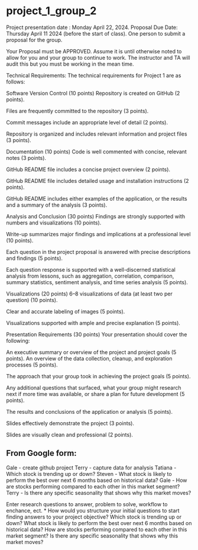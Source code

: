 # project_1_group_2
Project presentation date : Monday April 22, 2024.
Proposal Due Date: Thursday April 11 2024 (before the start of class).  One person to submit a proposal for the group.

Your Proposal must be APPROVED. Assume it is until otherwise noted to allow for you and your group to continue to work. The instructor and TA will audit this but you must be working in the mean time.

Technical Requirements:
The technical requirements for Project 1 are as follows:

Software Version Control (10 points)
Repository is created on GitHub (2 points).

Files are frequently committed to the repository (3 points).

Commit messages include an appropriate level of detail (2 points).

Repository is organized and includes relevant information and project files (3 points).

Documentation (10 points)
Code is well commented with concise, relevant notes (3 points).

GitHub README file includes a concise project overview (2 points).

GitHub README file includes detailed usage and installation instructions (2 points).

GitHub README includes either examples of the application, or the results and a summary of the analysis (3 points).

Analysis and Conclusion (30 points)
Findings are strongly supported with numbers and visualizations (10 points).

Write-up summarizes major findings and implications at a professional level (10 points).

Each question in the project proposal is answered with precise descriptions and findings (5 points).

Each question response is supported with a well-discerned statistical analysis from lessons, such as aggregation, correlation, comparison, summary statistics, sentiment analysis, and time series analysis (5 points).

Visualizations (20 points)
6–8 visualizations of data (at least two per question) (10 points).

Clear and accurate labeling of images (5 points).

Visualizations supported with ample and precise explanation (5 points).

Presentation Requirements (30 points)
Your presentation should cover the following:

An executive summary or overview of the project and project goals (5 points).
An overview of the data collection, cleanup, and exploration processes (5 points).

The approach that your group took in achieving the project goals (5 points).

Any additional questions that surfaced, what your group might research next if more time was available, or share a plan for future development (5 points).

The results and conclusions of the application or analysis (5 points).

Slides effectively demonstrate the project (3 points).

Slides are visually clean and professional (2 points).

## From Google form: 
Gale - create github project 
Terry - capture data for analysis 
Tatiana - Which stock is trending up or down? 
Steven - What stock is likely to perform the best over next 6 months based on historical data? 
Gale - How are stocks performing compared to each other in this market segment? 
Terry - Is there any specific seasonality that shows why this market moves?

Enter research questions to answer, problem to solve, workflow to enchance, ect. *
How would you structure your initial questions to start finding answers to your project objective?
Which stock is trending up or down? 
What stock is likely to perform the best over next 6 months based on historical data? 
How are stocks performing compared to each other in this market segment? 
Is there any specific seasonality that shows why this market moves?


